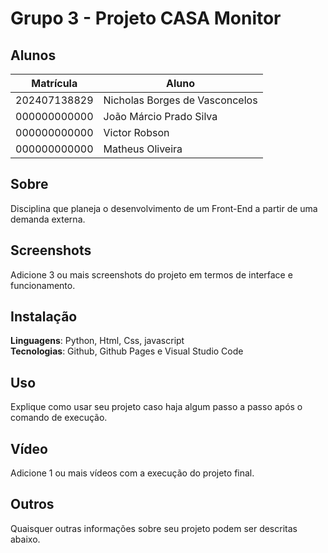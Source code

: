 # Grupo 3 - Projeto CASA Monitor

## Alunos
|Matrícula | Aluno |
| -- | -- |
| 202407138829 |  Nicholas Borges de Vasconcelos |
| 000000000000 |  João Márcio Prado Silva |
| 000000000000 |  Victor Robson |
| 000000000000 |  Matheus Oliveira |

## Sobre 
Disciplina que planeja o desenvolvimento de um Front-End a partir de uma demanda externa. 

## Screenshots
Adicione 3 ou mais screenshots do projeto em termos de interface e funcionamento.

## Instalação 
**Linguagens**: Python, Html, Css, javascript<br>
**Tecnologias**: Github, Github Pages e Visual Studio Code<br>

## Uso 
Explique como usar seu projeto caso haja algum passo a passo após o comando de execução.

## Vídeo
Adicione 1 ou mais vídeos com a execução do projeto final.

## Outros 
Quaisquer outras informações sobre seu projeto podem ser descritas abaixo.
